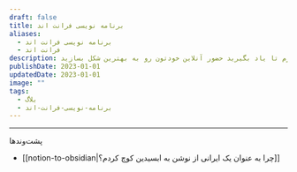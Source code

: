 ```yaml
---
draft: false
title: برنامه نویسی فرانت اند
aliases:
  - برنامه نویسی فرانت اند
  - فرانت اند
description: تجربه هایی که در خصوص برنامه نویسی فرانت اند دارم رو باهاتون به اشتراک میذارم تا یاد بگیرید حضور آنلاین خودتون رو به بهترین شکل بسازید.
publishDate: 2023-01-01
updatedDate: 2023-01-01
image: ""
tags:
  - بلاگ
  - برنامه-نویسی-فرانت-اند
---
```






---
پشت‌وند‌ها
- [[notion-to-obsidian|چرا به عنوان یک ایرانی از نوشن به ابسیدین کوچ کردم؟]]